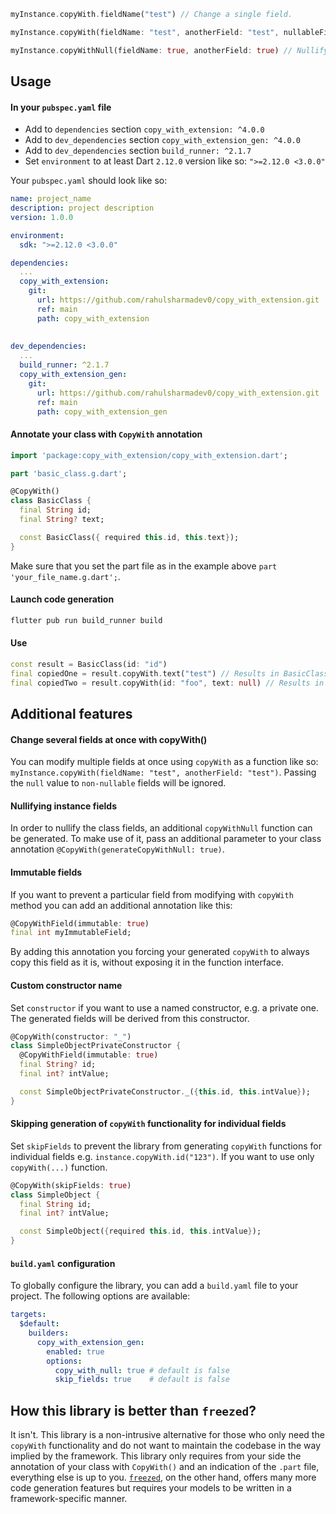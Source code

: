 

```dart
myInstance.copyWith.fieldName("test") // Change a single field.

myInstance.copyWith(fieldName: "test", anotherField: "test", nullableField: null) // Change multiple fields at once.

myInstance.copyWithNull(fieldName: true, anotherField: true) // Nullify multiple fields at once.
```


## Usage

#### In your `pubspec.yaml` file
- Add to `dependencies` section `copy_with_extension: ^4.0.0`
- Add to `dev_dependencies` section `copy_with_extension_gen: ^4.0.0`
- Add to `dev_dependencies` section `build_runner: ^2.1.7`
- Set `environment` to at least Dart `2.12.0` version like so: `">=2.12.0 <3.0.0"`

Your `pubspec.yaml` should look like so:

```yaml
name: project_name
description: project description
version: 1.0.0

environment:
  sdk: ">=2.12.0 <3.0.0"

dependencies:
  ...
  copy_with_extension:
    git:
      url: https://github.com/rahulsharmadev0/copy_with_extension.git
      ref: main
      path: copy_with_extension
    
  
dev_dependencies:
  ...
  build_runner: ^2.1.7
  copy_with_extension_gen:
    git:
      url: https://github.com/rahulsharmadev0/copy_with_extension.git
      ref: main
      path: copy_with_extension_gen
```

#### Annotate your class with `CopyWith` annotation

```dart
import 'package:copy_with_extension/copy_with_extension.dart';

part 'basic_class.g.dart';

@CopyWith()
class BasicClass {
  final String id;
  final String? text;

  const BasicClass({ required this.id, this.text});
}
```

Make sure that you set the part file as in the example above `part 'your_file_name.g.dart';`.

#### Launch code generation

```bash
flutter pub run build_runner build
```

#### Use

```dart
const result = BasicClass(id: "id")
final copiedOne = result.copyWith.text("test") // Results in BasicClass(id: "id", text: "test");
final copiedTwo = result.copyWith(id: "foo", text: null) // Results in BasicClass(id: "foo", text: null);
```

## Additional features

#### Change several fields at once with copyWith()

You can modify multiple fields at once using `copyWith` as a function like so: `myInstance.copyWith(fieldName: "test", anotherField: "test")`. Passing the `null` value to `non-nullable` fields will be ignored.

#### Nullifying instance fields

In order to nullify the class fields, an additional `copyWithNull` function can be generated. To make use of it, pass an additional parameter to your class annotation `@CopyWith(generateCopyWithNull: true)`.

#### Immutable fields

If you want to prevent a particular field from modifying with `copyWith` method you can add an additional annotation like this:

```dart
@CopyWithField(immutable: true)
final int myImmutableField;
```

By adding this annotation you forcing your generated `copyWith` to always copy this field as it is, without exposing it in the function interface.

#### Custom constructor name

Set `constructor` if you want to use a named constructor, e.g. a private one. The generated fields will be derived from this constructor.

```dart
@CopyWith(constructor: "_")
class SimpleObjectPrivateConstructor {
  @CopyWithField(immutable: true)
  final String? id;
  final int? intValue;

  const SimpleObjectPrivateConstructor._({this.id, this.intValue});
}
```

#### Skipping generation of `copyWith` functionality for individual fields

Set `skipFields` to prevent the library from generating `copyWith` functions for individual fields e.g. `instance.copyWith.id("123")`. If you want to use only `copyWith(...)` function.

```dart
@CopyWith(skipFields: true)
class SimpleObject {
  final String id;
  final int? intValue;

  const SimpleObject({required this.id, this.intValue});
}
```

#### `build.yaml` configuration

To globally configure the library, you can add a `build.yaml` file to your project. The following options are available:

```yaml
targets:
  $default:
    builders:
      copy_with_extension_gen:
        enabled: true
        options:
          copy_with_null: true # default is false
          skip_fields: true    # default is false
```

## How this library is better than `freezed`?

It isn't. This library is a non-intrusive alternative for those who only need the `copyWith` functionality and do not want to maintain the codebase in the way implied by the framework. This library only requires from your side the annotation of your class with `CopyWith()` and an indication of the `.part` file, everything else is up to you. [`freezed`](https://pub.dev/packages/freezed), on the other hand, offers many more code generation features but requires your models to be written in a framework-specific manner.
